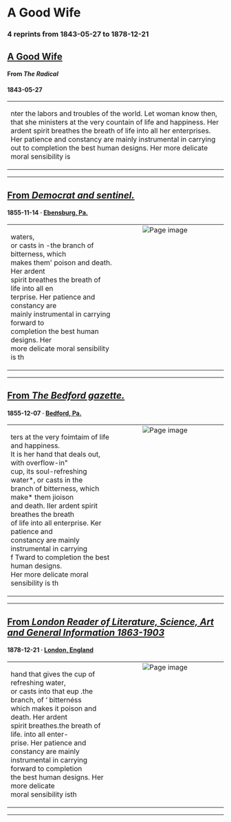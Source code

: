 
# A Good Wife

### 4 reprints from 1843-05-27 to 1878-12-21

## [A Good Wife](https://chroniclingamerica.loc.gov/lccn/sn83016922/1843-05-27/ed-1/seq-4/)

#### From _The Radical_

#### 1843-05-27

<table style="width: 100%;"><tr><td style="width: 50%">

nter the labors and troubles of the world. Let woman know then, that she ministers at the very countain of life and happiness. Her ardent spirit breathes the breath of life into all her enterprises. Her patience and constancy are mainly instrumental in carrying out to completion the best human designs. Her more delicate moral sensibility is 
</td></tr></table>

---

## [From _Democrat and sentinel._](https://www.loc.gov/resource/sn86071378/1855-11-14/ed-1/?sp=1)

#### 1855-11-14 &middot; [Ebensburg, Pa.](http://dbpedia.org/resource/Ebensburg%2C_Pennsylvania)

<table style="width: 100%;"><tr><td style="width: 50%">

 waters,  
or casts in -the branch of bitterness, which  
makes them&#x27; poison and death. Her ardent  
spirit breathes the breath of life into all en­  
terprise. Her patience and constancy are  
mainly instrumental in carrying forward to  
completion the best human designs. Her  
more delicate moral sensibility is th
</td><td style="width: 50%; max-height: 75%; margin: auto; display: block;">
<img alt="Page image" src="https://tile.loc.gov/image-services/iiif/service:ndnp:pst:batch_pst_kern_ver01:data:sn86071378:0021247762A:1855111401:0632/pct:64.806452,68.842656,14.370968,4.335368/!600,600/0/default.jpg"/>
</td>
</tr></table>

---

## [From _The Bedford gazette._](https://www.loc.gov/resource/sn82005159/1855-12-07/ed-1/?sp=1)

#### 1855-12-07 &middot; [Bedford, Pa.](http://dbpedia.org/resource/Bedford%2C_Pennsylvania)

<table style="width: 100%;"><tr><td style="width: 50%">

  
ters at the very foimtaim of life and happiness.  
It is her hand that deals out, with overflow-in&quot;  
cup, its soul-refreshing water*, or casts in the  
branch of bitterness, which make* them jioison  
and death. Iler ardent spirit breathes the breath  
of life into all enterprise. Ker patience and  
constancy are mainly instrumental in carrying  
f Tward to completion the best human designs.  
Her more delicate moral sensibility is th
</td><td style="width: 50%; max-height: 75%; margin: auto; display: block;">
<img alt="Page image" src="https://tile.loc.gov/image-services/iiif/service:ndnp:pst:batch_pst_intramural_ver01:data:sn82005159:00296028435:1855120701:0224/pct:78.002209,35.176415,14.549471,5.103007/!600,600/0/default.jpg"/>
</td>
</tr></table>

---

## [From _London Reader of Literature, Science, Art and General Information 1863-1903_](https://archive.org/details/sim_london-reader-of-literature-science-art-and-general_1878-12-21_32_816/page/n21/mode/1up?view=theater)

#### 1878-12-21 &middot; [London, England](http://dbpedia.org/resource/London)

<table style="width: 100%;"><tr><td style="width: 50%">

 hand that gives the cup of refreshing water,  
or casts into that eup .the branch, of ‘ bitternéss  
which makes it poison and death. Her ardent  
spirit breathes.the breath of life. into all enter-  
prise. Her patience and constancy are mainly  
instrumental in carrying forward to completion  
the best human designs. Her more delicate  
moral sensibility isth
</td><td style="width: 50%; max-height: 75%; margin: auto; display: block;">
<img alt="Page image" src="https://iiif.archive.org/image/iiif/2/sim_london-reader-of-literature-science-art-and-general_1878-12-21_32_816%2Fsim_london-reader-of-literature-science-art-and-general_1878-12-21_32_816_jp2.zip%2Fsim_london-reader-of-literature-science-art-and-general_1878-12-21_32_816_jp2%2Fsim_london-reader-of-literature-science-art-and-general_1878-12-21_32_816_0021.jp2/pct:13.179012,22.495487,25.771605,6.949458/600,/0/default.jpg"/>
</td>
</tr></table>

---

